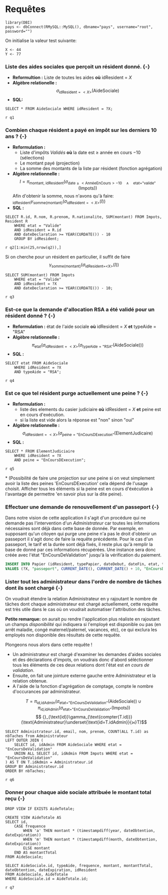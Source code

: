 # Requêtes

```{r}
library(DBI)
pays <- dbConnect(RMySQL::MySQL(), dbname="pays", username="root", password="")
```

On initialise la valeur test suivante:
```{r}
X <- 44
Y <- 77
```

### Liste des aides sociales que perçoit un résident donné. {-}

- **Reformultion :** Liste de toutes les aides **où** idResident = *X*
- **Algèbre relationelle :** $$\sigma_{\text{idResident}=<X>}(\text{AideSociale})$$
- **SQL:**

```{sql, connection=pays, output.var="q1"}
SELECT * FROM AideSociale WHERE idResident = ?X;
```
`r q1`

### Combien chaque résident a payé en impôt sur les derniers 10 ans ? {-}

- **Reformulation :**
    + Liste d'impôts *Validés* **où** la date est $\geq$ année en cours $-10$ (sélections)
    + Le montant payé (projection)
    + La somme des montants de la liste par résident (fonction agrégation)
- **Algèbre relationnelle :**
$$ I = \pi_{\text{montant, idResident}}(\sigma_{\text{date}\geq<\text{AnnéeEnCours}>-10\quad\wedge\quad\text{etat="valide"}}(\text{Impots})) $$
Afin d'obtenir la somme, nous n'avons qu'à faire: ${}_\text{idResident}\gamma_{\text{somme}(\text{montant})}(\sigma_{\text{idResident}=<X>}(I))$
- **SQL :**

```{sql, connection=pays, output.var="q2"}
SELECT R.id, R.nom, R.prenom, R.nationalite, SUM(montant) FROM Impots, Resident R
    WHERE etat = "Valide"
    AND idResident = R.id
    AND dateDeclaration >= YEAR(CURDATE()) - 10
    GROUP BY idResident;
```
`r q2[1:min(25,nrow(q2)),]`

Si on cherche pour un résident en particulier, il suffit de faire
$$ \gamma_{\text{somme(montant)}} (\sigma_\text{idResident=<X>}(I))$$
```{sql, connection=pays, output.var="q3"}
SELECT SUM(montant) FROM Impots
    WHERE etat = "Valide"
    AND idResident = ?X
    AND dateDeclaration >= YEAR(CURDATE()) - 10;
```
`r q3`

### Est-ce que la demande d'allocation RSA a été validé pour un résident donné ? {-}

- **Reformulation :** état de l'aide sociale **où** idResident = *X* **et** typeAide = "RSA"
- **Algèbre relationnelle :**
$$\pi_{\text{etat}}(\sigma_{\text{idResident}=<X>}(\sigma_{\text{typeAide}=\text{"RSA"}}(\text{AideSociale})))$$
- **SQL :**
```{sql, connection=pays, output.var="q4"}
SELECT etat FROM AideSociale
    WHERE idResident = ?X
    AND typeAide = "RSA";
```
`r q4`

### Est ce que tel résident purge actuellement une peine ? {-}

- **Reformulation :**
    + liste des elements du casier judiciaire **où** idResident = *X* **et** peine est en cours d'exécution.
    + si la liste est vide alors la réponse est "non" sinon "oui"
- **Algèbre relationnelle :**
$$\sigma_{\text{idResident}=<X>}(\sigma_{\text{peine}=\text{"EnCoursDExecution"}}(\text{ElementJudicaire})$$
- **SQL :**
```{sql, connection=pays, output.var="q5"}
SELECT * FROM ElementJudiciaire
    WHERE idResident = ?X
    AND peine = "EnCoursDExecution";
```
`r q5`

\* (Possibilité de faire une projection sur une peine si on veut simplement avoir la liste des peines 'EnCoursDExecution'
cela dépend de l'usage choisit.
Afficher tous les éléments si la peine est en cours d'éxécution à l'avantage de permettre 'en savoir plus sur la dite peine).

<!--
Informations sur l'extrait d'état civile d'un résident *X*

- **Reformulation :** Liste des attributs de Papier OÙ
IdResident=\<IdX\> ET OÙ type=EtatCivile
- Algèbre relationne :
$$\sigma_{IdeResident=<IdX>}(\sigma_{type='EtatCivile'}Papier)$$
- **SQL :** SELECT \* FROM Papier WHERE IdResident =\<IdX\> AND type = 'EtatCivile';
```{sql, connection=pays}
SELECT * FROM AideSociale;
```
-->

### Effectuer une demande de renouvellement d'un passeport {-}

Dans notre vision de cette application il s'agit d'un procédure qui ne demande pas l'intervention d'un *Administrateur*
car toutes les informations nécessaires sont déjà dans cette base de donnée.
Par exemple, en supposant qu'un citoyen qui purge une peine n'a pas le droit d'obtenir un passeport
il s'agit donc de faire la requête précédente.
Pour le cas d'un passeport, le tarif et la durée sont déjà fixés, il reste plus qu'à remplir la base de donné par
ces informations récupérées.
Une instance sera donc créée avec l'état "EnCoursDeValidation" jusqu'à la vérification du paiement.
```sql
INSERT INTO Papier (idResident, typePapier, dateDebut, dateFin, etat, tarif)
VALUES (?X, "passeport", CURRENT_DATE(), CURRENT_DATE() + 10, "EnCoursDeValidation", 86);
```

### Lister tout les administrateur dans l'ordre de nombre de tâches dont ils sont chargé {-}

On voudrait étendre la relation Administrateur en y rajoutant le nombre de tâches dont chaque
administrateur est chargé actuellement, cette requête est très utile dans le cas où on voudrait automatiser
l'attribution des tâches.

**Petite remarque:** on aurait pu rendre l'application plus réaliste en rajoutant un champs *disponibilité*
qui indiquera si l'employé est disponible ou pas (en arrêt maladie, congé maternel/paternel, vacances, etc),
ce qui exclura les employés non disponible des résultats de cette requête.

Plongeons nous alors dans cette requête !

- Un administrateur est chargé d'examiner les demandes d'aides sociales et des déclarations d'impots,
on voudrais donc d'abord séléctionner tous les éléments de ces deux relations
dont l'état est *en cours de validation*.
- Ensuite, on fait une jointure externe gauche entre Administrateur et la relation obtenue.
- A l'aide de la fonction d'agrégation de comptage, compte le nombre d'occurances par administrateur.

$$ T = \pi_{\text{id,idAdmin}}(\sigma_{\text{etat="EnCoursDeValidation"}}(\text{AideSociale}))\cup\pi_\text{id,idAdmin}(\sigma_{\text{etat="EnCoursDeValidation"}}(\text{Impots}))$$
$$ {}_{\text{id}}\gamma_{\text{compter(T.id)}}(\text{Administrateur}\underset{\text{id=T.idAdmin}}{⟕}T)$$

```{sql, connection=pays, output.var="q6"}
SELECT Administrateur.id, email, nom, prenom, COUNT(ALL T.id) as nbTaches from Administrateur
LEFT OUTER JOIN (
    SELECT id, idAdmin FROM AideSociale WHERE etat = "EnCoursDeValidation"
    UNION ALL SELECT id, idAdmin FROM Impots WHERE etat = "EnCoursDeValidation"
) AS T ON T.idAdmin = Administrateur.id
GROUP BY Administrateur.id
ORDER BY nbTaches;
```
`r q6`

### Donner pour chaque aide sociale attribuée le montant total reçu {-}

```{sql, connection=pays}
DROP VIEW IF EXISTS AideTotale;
```
```{sql, connection=pays}
CREATE VIEW AideTotale AS
SELECT id,
    CASE frequence
        WHEN 'a' THEN montant * (timestampdiff(year, dateObtention, dateExpiration))
        WHEN 'm' THEN montant * (timestampdiff(month, dateObtention, dateExpiration))
        ELSE montant
    END AS montantTotal
FROM AideSociale;
```

```{sql, connection=pays, output.var="q7"}
SELECT AideSociale.id, typeAide, frequence, montant, montantTotal, dateObtention, dateExpiration, idResident
FROM AideSociale, AideTotale
WHERE AideSociale.id = AideTotale.id;
```
`r q7`
